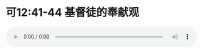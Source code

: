 # 可12:41-44 基督徒的奉献观

<audio style="width: 100%;" preload="false" controls controlslist="nodownload"><source src="//cdn.simai.ml/audio/mp3/old/27554.mp3" type="audio/mpeg">Your browser does not support the audio element.</audio>


